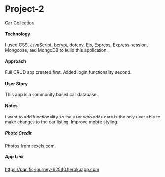 # Project-2
Car Collection

#### Technology
I used CSS, JavaScript, bcrypt, dotenv, Ejs, Express, Express-session, Mongoose, and MongoDB to build this application.

#### Approach
Full CRUD app created first. Added login functionality second.

#### User Story
This app is a community based car database.

#### Notes
I want to add functionality so the user who adds cars is the only user able to make changes to the car listing. Improve mobile styling.

##### Photo Credit
Photos from pexels.com.

##### App Link
https://pacific-journey-62540.herokuapp.com
